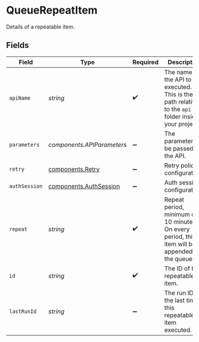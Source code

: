 # QueueRepeatItem

Details of a repeatable item.


## Fields

| Field                                                                                                       | Type                                                                                                        | Required                                                                                                    | Description                                                                                                 |
| ----------------------------------------------------------------------------------------------------------- | ----------------------------------------------------------------------------------------------------------- | ----------------------------------------------------------------------------------------------------------- | ----------------------------------------------------------------------------------------------------------- |
| `apiName`                                                                                                   | *string*                                                                                                    | :heavy_check_mark:                                                                                          | The name of the API to be executed. This is the file path relative to the `api` folder inside your project. |
| `parameters`                                                                                                | *components.APIParameters*                                                                                  | :heavy_minus_sign:                                                                                          | The parameters to be passed to the API.                                                                     |
| `retry`                                                                                                     | [components.Retry](../../models/components/retry.md)                                                        | :heavy_minus_sign:                                                                                          | Retry policy configurations                                                                                 |
| `authSession`                                                                                               | [components.AuthSession](../../models/components/authsession.md)                                            | :heavy_minus_sign:                                                                                          | Auth session configurations                                                                                 |
| `repeat`                                                                                                    | *string*                                                                                                    | :heavy_check_mark:                                                                                          | Repeat period, minimum of 10 minutes. On every period, this item will be appended to the queue.             |
| `id`                                                                                                        | *string*                                                                                                    | :heavy_check_mark:                                                                                          | The ID of the repeatable item.                                                                              |
| `lastRunId`                                                                                                 | *string*                                                                                                    | :heavy_minus_sign:                                                                                          | The run ID of the last time this repeatable item executed.                                                  |